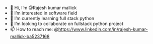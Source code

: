 - 👋 Hi, I’m @Rajesh kumar mallick
- 👀 I’m interested in software field
- 🌱 I’m currently learning full stack python
- 💞️ I’m looking to collaborate on fullstack python project
- 📫 How to reach me: @https://www.linkedin.com/in/rajesh-kumar-mallick-ba5237168

<!---
Rajeshkumarmallick/Rajeshkumarmallick is a ✨ special ✨ repository because its `README.md` (this file) appears on your GitHub profile.
You can click the Preview link to take a look at your changes.
--->
